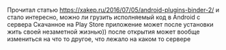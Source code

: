 <p>Прочитал статью <a href="https://xakep.ru/2016/07/05/android-plugins-binder-2/" target="_blank">https://xakep.ru/2016/07/05/android-plugins-binder-2/</a> и стало интересно, можно ли грузить исполняемый код в Android с сервера
Скачанное на Play Store приложение может после установки жить своей незаметной жизнью)) после открытия может вообще измениться на что то другое, что лежало на каком то сервере</p>